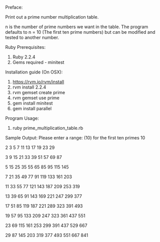 Preface:

Print out a prime number multiplication table.

n is the number of prime numbers we want in the table.
The program defaults to n = 10 (The first ten prime numbers) but can be modified and tested to another number.

Ruby Prerequisites:

1. Ruby 2.2.4
2. Gems required - minitest

Installation guide (On OSX):

1. https://rvm.io/rvm/install
2. rvm install 2.2.4
3. rvm gemset create prime
4. rvm gemset use prime
5. gem install minitest
6. gem install parallel

Program Usage:

1. ruby prime_multiplication_table.rb


Sample Output:
Please enter a range: (10) for the first ten primes
10

   2    3    5    7   11   13   17   19   23   29

   3    9   15   21   33   39   51   57   69   87

   5   15   25   35   55   65   85   95  115  145

   7   21   35   49   77   91  119  133  161  203

  11   33   55   77  121  143  187  209  253  319

  13   39   65   91  143  169  221  247  299  377

  17   51   85  119  187  221  289  323  391  493

  19   57   95  133  209  247  323  361  437  551

  23   69  115  161  253  299  391  437  529  667

  29   87  145  203  319  377  493  551  667  841






